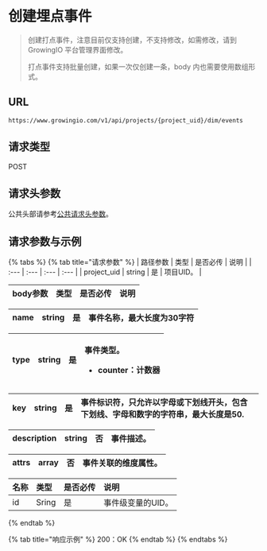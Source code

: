 # 创建埋点事件

> 创建打点事件，注意目前仅支持创建，不支持修改，如需修改，请到 GrowingIO 平台管理界面修改。
>
> 打点事件支持批量创建，如果一次仅创建一条，body 内也需要使用数组形式。

## URL

`https://www.growingio.com/v1/api/projects/{project_uid}/dim/events`

## 请求类型

POST

## 请求头参数

公共头部请参考[公共请求头参数](../authenticate.md)。

## 请求参数与示例

{% tabs %}
{% tab title="请求参数" %}
| 路径参数 | 类型 | 是否必传 | 说明 |
| :--- | :--- | :--- | :--- |
| project\_uid | string | 是 | 项目UID。 |

| body参数 | 类型 | 是否必传 | 说明 |
| :--- | :--- | :--- | :--- |


| name | string | 是 | 事件名称，最大长度为30字符 |
| :--- | :--- | :--- | :--- |


<table>
  <thead>
    <tr>
      <th style="text-align:left">type</th>
      <th style="text-align:left">string</th>
      <th style="text-align:left">&#x662F;</th>
      <th style="text-align:left">
        <p>&#x4E8B;&#x4EF6;&#x7C7B;&#x578B;&#x3002;</p>
        <ul>
          <li>counter&#xFF1A;&#x8BA1;&#x6570;&#x5668;</li>
        </ul>
      </th>
    </tr>
  </thead>
  <tbody></tbody>
</table>

| key | string | 是 | 事件标识符，只允许以字母或下划线开头，包含下划线、字母和数字的字符串，最大长度是50. |
| :--- | :--- | :--- | :--- |


| description | string | 否 | 事件描述。 |
| :--- | :--- | :--- | :--- |


| attrs | array | 否 | 事件关联的维度属性。 |
| :--- | :--- | :--- | :--- |


| 名称 | 类型 | 是否必传 | 说明 |
| :--- | :--- | :--- | :--- |
| id | Sring | 是 | 事件级变量的UID。 |
{% endtab %}

{% tab title="响应示例" %}
200：OK
{% endtab %}
{% endtabs %}

